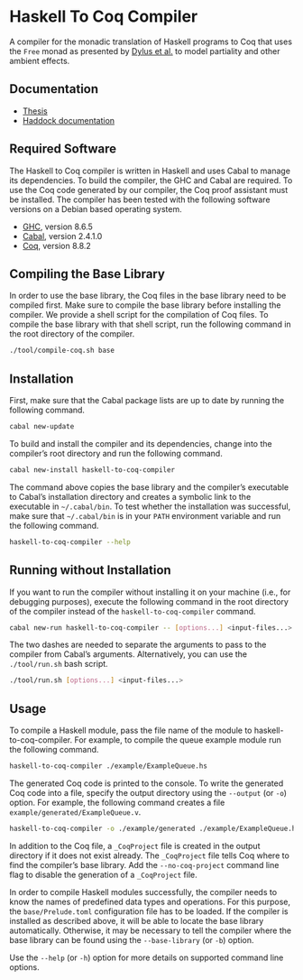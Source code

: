 # Haskell To Coq Compiler

A compiler for the monadic translation of Haskell programs to Coq that uses the `Free` monad as presented by [Dylus et al.](https://arxiv.org/abs/1805.08059) to model partiality and other ambient effects.

## Documentation

- [Thesis](https://thesis.ba.just-otter.com)
- [Haddock documentation](https://haskell-to-coq-compiler.just-otter.com)

## Required Software

The Haskell to Coq compiler is written in Haskell and uses Cabal to manage
its dependencies. To build the compiler, the GHC and Cabal are required. To
use the Coq code generated by our compiler, the Coq proof assistant must be
installed. The compiler has been tested with the following software versions on
a Debian based operating system.

  * [GHC](https://www.haskell.org/ghc/), version 8.6.5
  * [Cabal](https://www.haskell.org/cabal/), version 2.4.1.0
  * [Coq](https://coq.inria.fr/download), version 8.8.2

## Compiling the Base Library

In order to use the base library, the Coq files in the base library need
to be compiled first. Make sure to compile the base library before installing
the compiler. We provide a shell script for the compilation of Coq files. To
compile the base library with that shell script, run the following command in
the root directory of the compiler.

```bash
./tool/compile-coq.sh base
```

## Installation

First, make sure that the Cabal package lists are up to date  by running the
following command.

```bash
cabal new-update
```

To build and install the compiler and its dependencies, change into the
compiler’s root directory and run the following command.

```bash
cabal new-install haskell-to-coq-compiler
```

The command above copies the base library and the compiler’s executable to
Cabal’s installation directory and creates a symbolic link to the executable in
`~/.cabal/bin`. To test whether the installation was successful, make sure that
`~/.cabal/bin` is in your `PATH` environment variable and run the following
command.

```bash
haskell-to-coq-compiler --help
```

## Running without Installation

If you want to run the compiler without installing it on your machine (i.e.,
for debugging purposes), execute the following command in the root directory of
the compiler instead of the `haskell-to-coq-compiler` command.

```bash
cabal new-run haskell-to-coq-compiler -- [options...] <input-files...>
```

The two dashes are needed to separate the arguments to pass to the compiler from Cabal’s arguments.
Alternatively, you can use the `./tool/run.sh` bash script.

```bash
./tool/run.sh [options...] <input-files...>
```

## Usage

To compile a Haskell module, pass the file name of the module to haskell-to-coq-compiler.
For example, to compile the queue example module run the following command.

```bash
haskell-to-coq-compiler ./example/ExampleQueue.hs
```

The generated Coq code is printed to the console. To write the generated Coq
code into a file, specify the output directory using the `--output` (or `-o`)
option. For example, the following command creates a file
`example/generated/ExampleQueue.v`.

```bash
haskell-to-coq-compiler -o ./example/generated ./example/ExampleQueue.hs
```

In addition to the Coq file, a `_CoqProject` file is created in the output
directory if it does not exist already. The `_CoqProject` file tells Coq where
to find the compiler’s base library. Add the `--no-coq-project` command line
flag to disable the generation of a `_CoqProject` file.

In order to compile Haskell modules successfully, the compiler needs to know the names of predefined data types and operations. For this purpose, the `base/Prelude.toml` configuration file has to be loaded.
If the compiler is installed as described above, it will be able to locate the base library automatically.
Otherwise, it may be necessary to tell the compiler where the base library can be found using the
`--base-library` (or `-b`) option.

Use the `--help` (or `-h`) option for more details on supported command line options.
